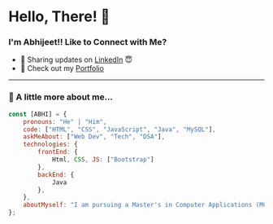 # Hello, There! 👋  

### I'm Abhijeet!! Like to Connect with Me?  
- 🔗 Sharing updates on [LinkedIn](https://www.linkedin.com/in/abhijeet-madake-312b002a6/) 😇  
- 🎯 Check out my [Portfolio]( https://abhijeetmadake.github.io/Portfolio/)  

---
### 🦉 A little more about me...  
```js
const [ABHI] = {
    pronouns: "He" | "Him",
    code: ["HTML", "CSS", "JavaScript", "Java", "MySQL"],
    askMeAbout: ["Web Dev", "Tech", "DSA"],
    technologies: {
        frontEnd: {
            Html, CSS, JS: ["Bootstrap"]
        },
        backEnd: {
            Java
        },
    },
    aboutMyself: "I am pursuing a Master's in Computer Applications (MCA)...",
};

